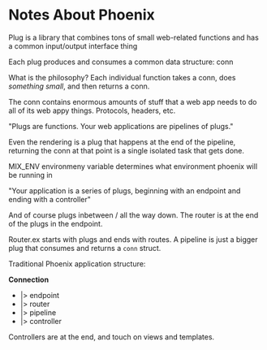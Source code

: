 # Notes About Phoenix

Plug is a library that combines tons of small web-related functions and has a common input/output interface thing

Each plug produces and consumes a common data structure: conn

What is the philosophy? Each individual function takes a conn, does _something small_, and then returns a conn.

The conn contains enormous amounts of stuff that a web app needs to do all of its web appy things.
Protocols, headers, etc. 

"Plugs are functions. Your web applications are pipelines of plugs."

Even the rendering is a plug that happens at the end of the pipeline, returning the conn at that point is a single isolated task that gets done.

MIX_ENV environmeny variable determines what environment phoenix will be running in

"Your application is a series of plugs, beginning with an endpoint and ending with a controller"

And of course plugs inbetween / all the way down. The router is at the end of the plugs in the endpoint.

Router.ex starts with plugs and ends with routes. A pipeline is just a bigger plug that consumes and returns a `conn` struct.

Traditional Phoenix application structure:

**Connection**
* |> endpoint
* |> router
* |> pipeline
* |> controller 

Controllers are at the end, and touch on views and templates.
